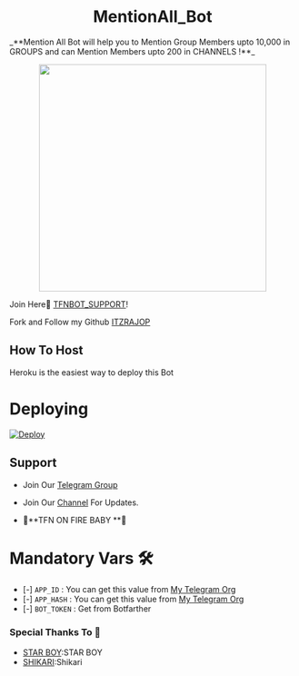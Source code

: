 <h1 align="center"><b><b>MentionAll_Bot</b></b></h1>
_**Mention All Bot will help you to Mention Group Members upto 10,000 in GROUPS and can Mention Members upto 200 in CHANNELS !**_

<p align="center"><a href="https://t.me/TFNBOT_SUPPORT"><img src="https://telegra.ph/file/3270ace8cb429ce0a553c.jpg" width="400"></a></p>

Join Here💖 [TFNBOT_SUPPORT](https://t.me/TFNBOT_SUPPORT)!
    
Fork and Follow my Github [ITZRAJOP](https://github.com/ITZRAJOP)

## How To Host
Heroku is the easiest way to deploy this Bot

# Deploying
[![Deploy](https://www.herokucdn.com/deploy/button.svg)](https://heroku.com/deploy?template=https://github.com/ITZRAJOP/MENTIONALL)

## Support   

- Join Our [Telegram Group](https://t.me/TFNBOT_SUPPORT) 
- Join Our [Channel](https://t.me/FURIOUS_EMPIRE) For Updates.

-  🦅**TFN ON FIRE BABY **🦅

# Mandatory Vars 🛠

- [-] `APP_ID` :   You can get this value from [My Telegram Org](https://my.telegram.org/)
- [-] `APP_HASH` :   You can get this value from [My Telegram Org](https://my.telegram.org/)
- [-] `BOT_TOKEN` : Get from Botfarther


### Special Thanks To 💖
- [STAR BOY](https://github.com/ITZRAJOP):STAR BOY
- [SHIKARI](https://github.com/ShikariBaaZ):Shikari
